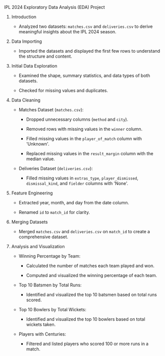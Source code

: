 IPL 2024 Exploratory Data Analysis (EDA) Project

1. Introduction
   
   - Analyzed two datasets: `matches.csv` and `deliveries.csv` to derive meaningful insights about the IPL 2024 season.


2. Data Importing

   - Imported the datasets and displayed the first few rows to understand the structure and content.

3. Initial Data Exploration
   
   - Examined the shape, summary statistics, and data types of both datasets.

   - Checked for missing values and duplicates.

4. Data Cleaning
   
   - Matches Dataset (`matches.csv`):
     
     - Dropped unnecessary columns (`method` and `city`).

     - Removed rows with missing values in the `winner` column.

     - Filled missing values in the `player_of_match` column with 'Unknown'.

     - Replaced missing values in the `result_margin` column with the median value.
       
   - Deliveries Dataset (`deliveries.csv`):
     
     - Filled missing values in `extras_type`, `player_dismissed`, `dismissal_kind`, and `fielder` columns with 'None'.

5. Feature Engineering
   
   - Extracted year, month, and day from the date column.

   - Renamed `id` to `match_id` for clarity.

6. Merging Datasets
   
   - Merged `matches.csv` and `deliveries.csv` on `match_id` to create a comprehensive dataset.

7. Analysis and Visualization
   
   - Winning Percentage by Team:
     
     - Calculated the number of matches each team played and won.

     - Computed and visualized the winning percentage of each team.

   - Top 10 Batsmen by Total Runs:
    
     - Identified and visualized the top 10 batsmen based on total runs scored.

   - Top 10 Bowlers by Total Wickets:

     - Identified and visualized the top 10 bowlers based on total wickets taken.

   - Players with Centuries:

      - Filtered and listed players who scored 100 or more runs in a match.

